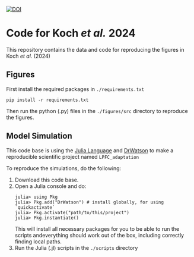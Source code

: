 [![DOI](https://zenodo.org/badge/DOI/10.5281/zenodo.13323359.svg)](https://doi.org/10.5281/zenodo.13323359)
# Code for Koch _et al._ 2024 

This repository contains the data and code for reproducing the figures in Koch _et al._ (2024)


## Figures
First install the required packages in ```./requirements.txt```
```
pip install -r requirements.txt
```
Then run the python (.py) files in the ```./figures/src``` directory to reproduce the figures.



## Model Simulation
This code base is using the [Julia Language](https://julialang.org/) and
[DrWatson](https://juliadynamics.github.io/DrWatson.jl/stable/)
to make a reproducible scientific project named ```LPFC_adaptation```

To reproduce the simulations, do the following:
1. Download this code base. 
2. Open a Julia console and do:
   ```
   julia> using Pkg
   julia> Pkg.add("DrWatson") # install globally, for using `quickactivate`
   julia> Pkg.activate("path/to/this/project")
   julia> Pkg.instantiate()
   ```
   This will install all necessary packages for you to be able to run the scripts andeverything should work out of the box, including correctly finding local paths.
3. Run the Julia (.jl) scripts in the ```./scripts``` directory

